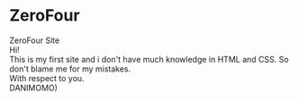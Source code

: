 # ZeroFour
ZeroFour Site<br/>
Hi! <br/>
This is my first site and i don't have much knowledge in HTML and CSS. So don't blame me for my mistakes.<br/>
With respect to you.<br/>
DANIMOMO)
